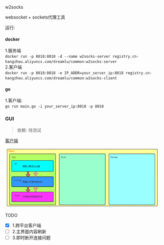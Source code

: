 w2socks

websocket + sockets代理工具  

运行:  

#### docker  
1.服务端  
`docker run -p 8018:8018 -d --name w2socks-server registry.cn-hangzhou.aliyuncs.com/dreamlu/common:w2socks-server`  
2.客户端  
`docker run -p 8018:8018 -e IP_ADDR=your_server_ip:8018 registry.cn-hangzhou.aliyuncs.com/dreamlu/common:w2socks-client`  

#### go  
1.客户端:  
`go run main.go -i your_server_ip:8018 -p 8018`  

### GUI  
> 依赖: 待测试  

[客户端](https://github.com/dreamlu/w2socks/releases)  

![架构图](./snapshot/1.png)

TODO  
-[x] 1.跨平台客户端  
-[ ] 2.主界面内容刷新
-[ ] 3.即时断开连接问题
